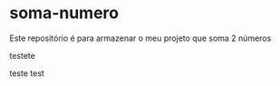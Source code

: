 # soma-numero
Este repositório é para armazenar o meu projeto que soma 2 números

testete


teste
test